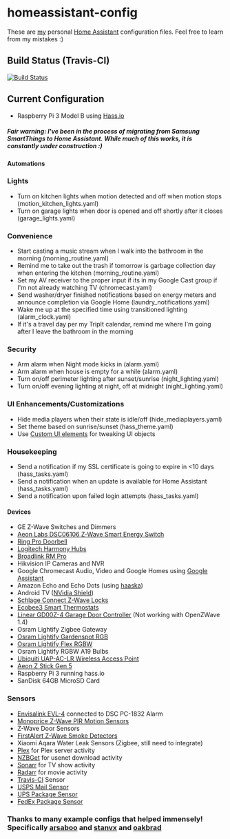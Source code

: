 # homeassistant-config
These are [my](https://twitter.com/allanak) personal [Home Assistant](https://home-assistant.io/) configuration files. Feel free to learn from my mistakes :)

## Build Status (Travis-CI)
[![Build Status](https://travis-ci.org/allanak/homeassistant-config.svg?branch=master)](https://travis-ci.org/allanak/homeassistant-config)

## Current Configuration
* Raspberry Pi 3 Model B using [Hass.io](https://home-assistant.io/hassio/)

##### Fair warning: I've been in the process of migrating from Samsung SmartThings to Home Assistant. While much of this works, it is constantly under construction :)

#### Automations
### Lights
* Turn on kitchen lights when motion detected and off when motion stops (motion_kitchen_lights.yaml)
* Turn on garage lights when door is opened and off shortly after it closes (garage_lights.yaml)
### Convenience
* Start casting a music stream when I walk into the bathroom in the morning (morning_routine.yaml)
* Remind me to take out the trash if tomorrow is garbage collection day when entering the kitchen (morning_routine.yaml)
* Set my AV receiver to the proper input if its in my Google Cast group if I'm not already watching TV (chromecast.yaml)
* Send washer/dryer finished notifications based on energy meters and announce completion via Google Home (laundry_notifications.yaml)
* Wake me up at the specified time using transitioned lighting (alarm_clock.yaml)
* If it's a travel day per my TripIt calendar, remind me where I'm going after I leave the bathroom in the morning
### Security
* Arm alarm when Night mode kicks in (alarm.yaml)
* Arm alarm when house is empty for a while (alarm.yaml)
* Turn on/off perimeter lighting after sunset/sunrise (night_lighting.yaml)
* Turn on/off evening lighting at night, off at midnight (night_lighting.yaml)
### UI Enhancements/Customizations
* Hide media players when their state is idle/off (hide_mediaplayers.yaml)
* Set theme based on sunrise/sunset (hass_theme.yaml)
* Use [Custom UI elements](https://github.com/andrey-git/home-assistant-custom-ui) for tweaking UI objects
### Housekeeping
* Send a notification if my SSL certificate is going to expire in <10 days (hass_tasks.yaml)
* Send a notification when an update is available for Home Assistant (hass_tasks.yaml)
* Send a notification upon failed login attempts (hass_tasks.yaml)

#### Devices
* GE Z-Wave Switches and Dimmers
* [Aeon Labs DSC06106 Z-Wave Smart Energy Switch](https://www.amazon.com/Aeon-Labs-DSC06106-ZWUS-Z-Wave-Energy/dp/B007UZH7B8)
* [Ring Pro Doorbell](https://ring.com/video-doorbell-pro)
* [Logitech Harmony Hubs](https://www.logitech.com/en-us/product/harmony-hub)
* [Broadlink RM Pro](https://www.amazon.com/Broadlink-Automation-Universal-Compatible-Smartphones/dp/B01GIXZDKO)
* Hikvision IP Cameras and NVR
* Google Chromecast Audio, Video and Google Homes using [Google Assistant](https://home-assistant.io/components/google_assistant/) 
* Amazon Echo and Echo Dots (using [haaska](https://github.com/auchter/haaska))
* Android TV ([NVidia Shield](https://www.nvidia.com/en-us/shield/))
* [Schlage Connect Z-Wave Locks](https://www.amazon.com/Schlage-Connect-Touchscreen-Deadbolt-Technology/dp/B01AGX7K12)
* [Ecobee3 Smart Thermostats](https://www.amazon.com/ecobee3-Thermostat-Sensor-Generation-Amazon/dp/B00ZIRV39M)
* [Linear GD00Z-4 Garage Door Controller](https://www.amazon.com/GoControl-Linear-GD00Z-4-Z-Wave-Controller/dp/B00M75TEIU) (Not working with OpenZWave 1.4)
* Osram Lightify Zigbee Gateway
* [Osram Lightify Gardenspot RGB](https://www.amazon.com/SYLVANIA-Smart-Landscape-Lighting-Gardenspots/dp/B00R1PB2ZY)
* [Osram Lightify Flex RGBW](https://www.amazon.com/SYLVANIA-Smart-Connected-Tunable-Daylight/dp/B00R1PB80I)
* Osram Lightify RGBW A19 Bulbs
* [Ubiquiti UAP-AC-LR Wireless Access Point](https://www.amazon.com/Ubiquiti-UAP-AC-LR-Networks-Enterprise-System/dp/B015PRCBBI)
* [Aeon Z Stick Gen 5](https://www.amazon.com/Aeotec-Z-Stick-Z-Wave-create-gateway/dp/B00X0AWA6E)
* Raspberry Pi 3 running hass.io
* SanDisk 64GB MicroSD Card

### Sensors
* [Envisalink EVL-4](https://www.amazon.com/Envisalink-EVL-4EZR-Security-Interface-Honeywell/dp/B016WQTJ4S) connected to DSC PC-1832 Alarm
* [Monoprice Z-Wave PIR Motion Sensors](https://www.monoprice.com/product?p_id=15271)
* Z-Wave Door Sensors
* [FirstAlert Z-Wave Smoke Detectors](https://www.lowes.com/pd/First-Alert-Z-Wave-Battery-powered-3-Volt-Photoelectric-Sensor-Smoke-Detector/4780111)
* Xiaomi Aqara Water Leak Sensors (Zigbee, still need to integrate)
* [Plex](https://www.plex.tv/) for Plex server activity
* [NZBGet](https://nzbget.net/) for usenet download activity
* [Sonarr](https://sonarr.tv/) for TV show activity
* [Radarr](https://radarr.video/) for movie activity
* [Travis-CI](https://travis-ci.org/) Sensor
* [USPS Mail Sensor](https://home-assistant.io/components/sensor.usps/)
* [UPS Package Sensor](https://home-assistant.io/components/sensor.ups/)
* [FedEx Package Sensor](https://home-assistant.io/components/sensor.fedex/)


### Thanks to many example configs that helped immensely! Specifically [arsaboo](https://github.com/arsaboo/homeassistant-config/) and [stanvx](https://github.com/stanvx/Home-Assistant-Configuration) and [oakbrad](https://github.com/oakbrad/brad-homeassistant-config)
